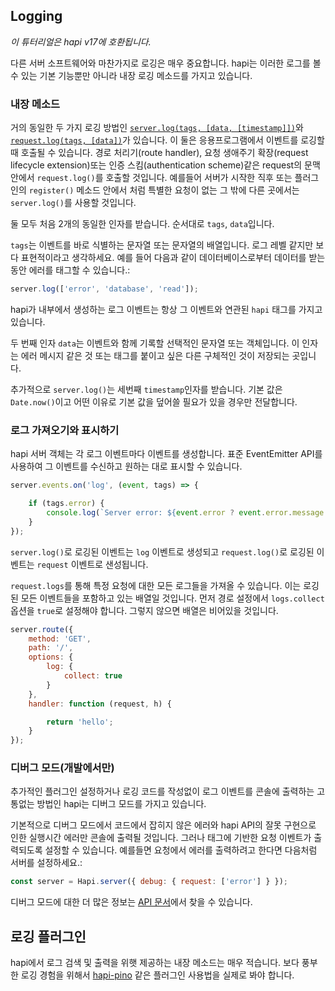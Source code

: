 ## Logging

_이 튜터리얼은 hapi v17에 호환됩니다._

다른 서버 소프트웨어와 마찬가지로 로깅은 매우 중요합니다. hapi는 이러한 로그를 볼수 있는 기본 기능뿐만 아니라 내장 로깅 메소드를 가지고 있습니다.

### 내장 메소드

거의 동일한 두 가지 로깅 방법인 [`server.log(tags, [data, [timestamp]])`](/api#-serverlogtags-data-timestamp)와 [`request.log(tags, [data])`](https://hapijs.com/api#-requestlogtags-data)가 있습니다. 이 둘은 응용프로그램에서 이벤트를 로깅할 때 호출될 수 있습니다. 경로 처리기(route handler), 요청 생애주기 확장(request lifecycle extension)또는 인증 스킴(authentication scheme)같은 request의 문맥 안에서 `request.log()`를 호출할 것입니다. 예를들어 서버가 시작한 직후 또는 플러그인의 `register()` 메소드 안에서 처럼 특별한 요청이 없는 그 밖에 다른 곳에서는 `server.log()`를 사용할 것입니다. 

둘 모두 처음 2개의 동일한 인자를 받습니다. 순서대로 `tags`, `data`입니다.

`tags`는 이벤트를 바로 식별하는 문자열 또는 문자열의 배열입니다. 로그 레벨 같지만 보다 표현적이라고 생각하세요. 예를 들어 다음과 같이 데이터베이스로부터 데이터를 받는 동안 에러를 태그할 수 있습니다.:

```javascript
server.log(['error', 'database', 'read']);
```

hapi가 내부에서 생성하는 로그 이벤트는 항상 그 이벤트와 연관된 `hapi` 태그를 가지고 있습니다.

두 번째 인자 `data`는 이벤트와 함께 기록할 선택적인 문자열 또는 객체입니다. 이 인자는 에러 메시지 같은 것 또는 태그를 붙이고 싶은 다른 구체적인 것이 저장되는 곳입니다.

추가적으로 `server.log()`는 세번째 `timestamp`인자를 받습니다. 기본 값은 `Date.now()`이고 어떤 이유로 기본 값을 덮어쓸 필요가 있을 경우만 전달합니다.

### 로그 가져오기와 표시하기

hapi 서버 객체는 각 로그 이벤트마다 이벤트를 생성합니다. 표준 EventEmitter API를 사용하여 그 이벤트를 수신하고 원하는 대로 표시할 수 있습니다.


```javascript
server.events.on('log', (event, tags) => {

    if (tags.error) {
        console.log(`Server error: ${event.error ? event.error.message : 'unknown'}`);
    }
});
```

`server.log()`로 로깅된 이벤트는 `log` 이벤트로 생성되고 `request.log()`로 로깅된 이벤트는 `request` 이벤트로 샌성됩니다.

`request.logs`를 통해 특정 요청에 대한 모든 로그들을 가져올 수 있습니다. 이는 로깅된 모든 이벤트들을 포함하고 있는 배열일 것입니다. 먼저 경로 설정에서 `logs.collect` 옵션을 `true`로 설정해야 합니다. 그렇지 않으면 배열은 비어있을 것입니다.

```javascript
server.route({
    method: 'GET',
    path: '/',
    options: {
        log: {
            collect: true
        }
    },
    handler: function (request, h) {

        return 'hello';
    }
});
```

### 디버그 모드(개발에서만)

추가적인 플러그인 설정하거나 로깅 코드를 작성없이 로그 이벤트를 콘솔에 출력하는 고통없는 방법인 hapi는 디버그 모드를 가지고 있습니다.

기본적으로 디버그 모드에서 코드에서 잡히지 않은 에러와 hapi API의 잘못 구현으로 인한 실행시간 에러만 콘솔에 출력될 것입니다. 그러나 태그에 기반한 요청 이벤트가 출력되도록 설정할 수 있습니다. 예를들면 요청에서 에러를 출력하려고 한다면 다음처럼 서버를 설정하세요.:

```javascript
const server = Hapi.server({ debug: { request: ['error'] } });
```

디버그 모드에 대한 더 많은 정보는 [API 문서](https://hapijs.com/api#-serveroptionsdebug)에서 찾을 수 있습니다.

## 로깅 플러그인

hapi에서 로그 검색 및 출력을 위햇 제공하는 내장 메소드는 매우 적습니다. 보다 풍부한 로깅 경험을 위해서 [hapi-pino](https://www.npmjs.com/package/hapi-pino) 같은 플러그인 사용법을 실제로 봐야 합니다.
